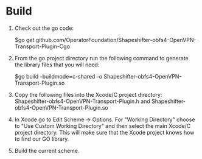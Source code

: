 #  Build

1) Check out the go code:

    $go get github.com/OperatorFoundation/Shapeshifter-obfs4-OpenVPN-Transport-Plugin-Cgo

2) From the go project directory run the following command to generate the library files that you will need:

    $go build -buildmode=c-shared -o Shapeshifter-obfs4-OpenVPN-Transport-Plugin.so

3) Copy the following files into the Xcode/C project directory: Shapeshifter-obfs4-OpenVPN-Transport-Plugin.h and Shapeshifter-obfs4-OpenVPN-Transport-Plugin.so

4) In Xcode go to Edit Scheme -> Options. For "Working Directory" choose to "Use Custom Working Directory" and then select the main Xcode/C project directory. This will make sure that the Xcode project knows how to find our GO library.

5) Build the current scheme.
